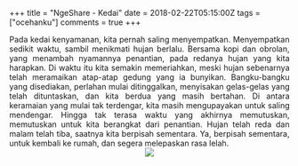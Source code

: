 +++
title = "NgeShare - Kedai"
date = 2018-02-22T05:15:00Z
tags = ["ocehanku"]
comments = true
+++

<div style="text-align: justify;">Pada kedai kenyamanan, kita pernah saling menyempatkan. Menyempatkan sedikit waktu, sambil menikmati hujan berlalu. Bersama kopi dan obrolan, yang menambah nyamannya penantian, pada redanya hujan yang kita harapkan. Di waktu itu kita semakin memeriahkan, meski hujan sebenarnya telah meramaikan atap-atap gedung yang ia bunyikan. Bangku-bangku yang disediakan, perlahan mulai ditinggalkan, menyisakan gelas-gelas yang telah dituntaskan, dan kita berdua yang masih bertahan. Di antara keramaian yang mulai tak terdengar, kita masih mengupayakan untuk saling mendengar. Hingga tak terasa waktu yang akhirnya memutuskan, memutuskan untuk kita berangkat dari penantian. Hujan telah reda dan malam telah tiba, saatnya kita berpisah sementara. Ya, berpisah sementara, untuk kembali ke rumah, dan segera melepaskan rasa lelah.<br /><center><img border="0" data-original-height="400" data-original-width="800" src="https://2.bp.blogspot.com/-9OsVOcDiYEs/Wo3vZ-IzubI/AAAAAAAARUg/ZGZKCrWMdgwbxLDIhAMmZjy2ZBlcfBfcwCLcBGAs/s1600/coffee-date-800x400.jpeg" /></center></div>
